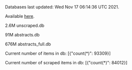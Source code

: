 Databases last updated: Wed Nov 17 06:14:36 UTC 2021. 

Available [here](https://github.com/cbeauhilton/ash-db/releases).

2.6M	unscraped.db

91M	abstracts.db

676M	abstracts_full.db

Current number of items in db:
[{"count(*)": 93309}]

Current number of scraped items in db:
[{"count(*)": 84012}]
